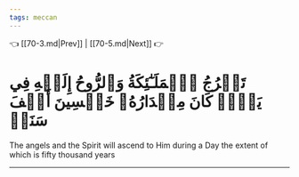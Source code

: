 ```yaml
---
tags: meccan
---
```


👈 [[70-3.md|Prev]] | [[70-5.md|Next]] 👉

# تَعۡرُجُ ٱلۡمَلَـٰٓئِكَةُ وَٱلرُّوحُ إِلَيۡهِ فِي يَوۡمٖ كَانَ مِقۡدَارُهُۥ خَمۡسِينَ أَلۡفَ سَنَةٖ

The angels and the Spirit will ascend to Him during a Day the extent of which is fifty thousand years

---


